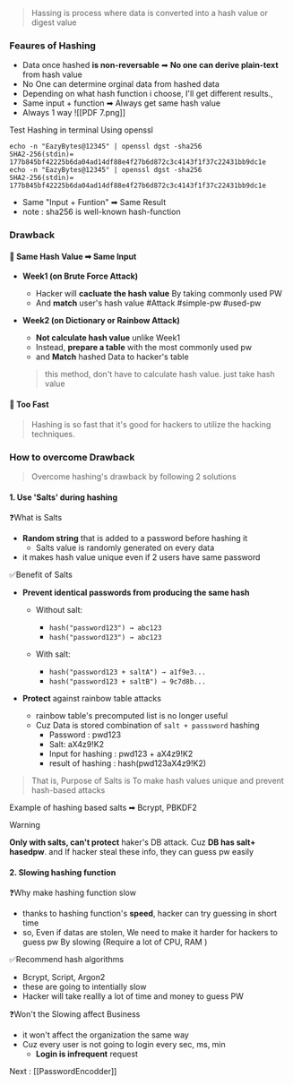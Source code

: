 > Hassing is process where data is converted into a hash value or digest value 


### Feaures of Hashing 
- Data once hashed **is non-reversable** ➡ **No one can derive plain-text** from hash value
- No One can determine orginal data from hashed data
- Depending on what hash function i choose, I'll get different results.,
- Same input + function ➡ Always get same hash value
- Always 1 way
		![[PDF 7.png]]

Test Hashing in terminal Using openssl 
```shell
echo -n "EazyBytes@12345" | openssl dgst -sha256
SHA2-256(stdin)= 177b845bf42225b6da04ad14df88e4f27b6d872c3c4143f1f37c22431bb9dc1e
echo -n "EazyBytes@12345" | openssl dgst -sha256
SHA2-256(stdin)= 177b845bf42225b6da04ad14df88e4f27b6d872c3c4143f1f37c22431bb9dc1e
```
- Same "Input + Funtion" ➡ Same Result 
- note : sha256 is well-known hash-function 


### Drawback 

#### 💢 Same Hash Value ➡ Same Input 
- **Week1 (on Brute Force Attack)** 
	- Hacker will **cacluate the hash value** By taking commonly used PW 
	- And **match** user's hash value 
	#Attack #simple-pw  #used-pw

- **Week2 (on Dictionary or Rainbow Attack)**
	- **Not calculate hash value** unlike Week1
	- Instead, **prepare a table** with the most commonly used pw 
	- and **Match** hashed Data to hacker's table 
     > this method, don't have to calculate hash value. just take hash value 
  
#### 💢 Too Fast 
> Hashing is so fast that it's good for hackers to utilize the hacking techniques.



### How to overcome Drawback 
> Overcome hashing's drawback by following 2 solutions 

#### 1. Use 'Salts' during hashing

❓What is Salts
- **Random string** that is added to a password before hashing it 
	- Salts value is randomly generated on every data 
- it makes hash value unique even if 2 users have same password 

✅Benefit of Salts 
- **Prevent identical passwords from producing the same hash**
	- Without salt:
	    - `hash("password123") → abc123`
	    - `hash("password123") → abc123`
	        
	- With salt:
	    - `hash("password123 + saltA") → a1f9e3...`
	    - `hash("password123 + saltB") → 9c7d8b...`

- **Protect** against rainbow table attacks
	- rainbow table's precomputed list is no longer useful
	- Cuz Data is stored combination of `salt + passsword` hashing 
		- Password : pwd123  
		- Salt: aX4z9!K2  
		- Input for hashing : pwd123 + aX4z9!K2  
		- result of hashing :  hash(pwd123aX4z9!K2)

> That is, Purpose of Salts is To make hash values unique and prevent hash-based attacks

Example of hashing based salts ➡ Bcrypt, PBKDF2

> [!WARNING]
> **Only with salts, can't protect** haker's DB attack. Cuz **DB has salt+ hasedpw**. and If hacker steal these info, they can guess pw easily 

#### 2. Slowing hashing function  

❓Why make hashing function slow 
- thanks to hashing function's **speed**, hacker can try guessing in short time 
- so, Even if datas are stolen, We need to make it harder for hackers to guess pw By slowing (Require a lot of CPU, RAM )

✅Recommend hash algorithms
- Bcrypt, Script, Argon2 
- these are going to intentially slow
- Hacker will take reallly a lot of time and money to guess PW 

❓Won't the Slowing affect Business
- it won't affect the organization the same way
- Cuz every user is not going to login every sec, ms, min
	- **Login is infrequent** request 


Next : [[PasswordEncodder]]
